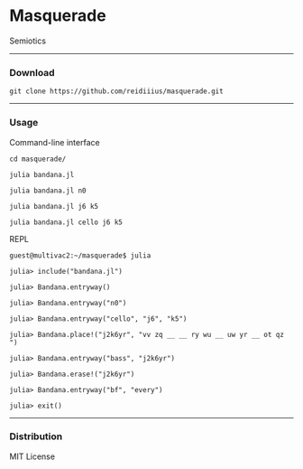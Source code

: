 # Masquerade
Semiotics

---

### Download

    git clone https://github.com/reidiiius/masquerade.git

---

### Usage
Command-line interface

    cd masquerade/

    julia bandana.jl

    julia bandana.jl n0

    julia bandana.jl j6 k5

    julia bandana.jl cello j6 k5

REPL

    guest@multivac2:~/masquerade$ julia

    julia> include("bandana.jl")

    julia> Bandana.entryway()

    julia> Bandana.entryway("n0")

    julia> Bandana.entryway("cello", "j6", "k5")

    julia> Bandana.place!("j2k6yr", "vv zq __ __ ry wu __ uw yr __ ot qz ")

    julia> Bandana.entryway("bass", "j2k6yr")

    julia> Bandana.erase!("j2k6yr")

    julia> Bandana.entryway("bf", "every")

    julia> exit() 

---

### Distribution
MIT License


